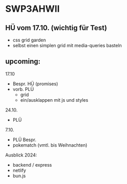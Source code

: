 # SWP3AHWII

## HÜ vom 17.10. (wichtig für Test)

-   css grid garden
-   selbst einen simplen grid mit media-queries basteln

## upcoming:

17.10

-   Bespr. HÜ (promises)
-   vorb. PLÜ
    -   grid
    -   ein/ausklappen mit js und styles

24.10.

-   PLÜ

7.10.

-   PLÜ Bespr.
-   pokematch (vmtl. bis Weihnachten)

Ausblick 2024:

-   backend / express
-   netlify
-   bun.js
